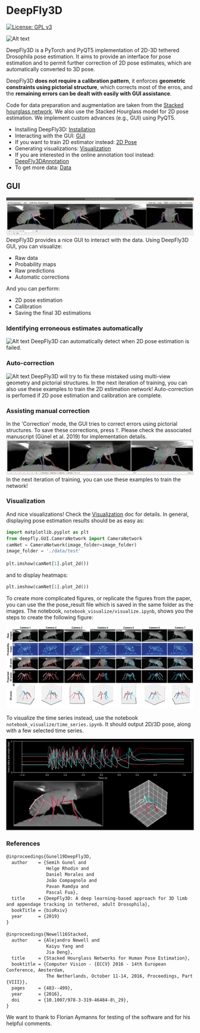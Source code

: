 # DeepFly3D
[![License: GPL v3](https://img.shields.io/badge/License-GPLv3-blue.svg)](https://www.gnu.org/licenses/gpl-3.0)

![Alt text](images/pose3D.gif?raw=true "Title")

DeepFly3D is a PyTorch and PyQT5 implementation of 2D-3D tethered Drosophila pose estimation. It aims to provide an interface for pose estimation and to permit further correction of 2D pose estimates, which are automatically converted to 3D pose. 

DeepFly3D **does not require a calibration pattern**, it enforces **geometric constraints using pictorial structure**, which corrects most of the erros, and the **remaining errors can be dealt with easily with GUI assistance**.

Code for data preparation and augmentation are taken from the [Stacked hourglass network](https://github.com/anewell/pose-hg-train). We also use the Stacked Hourglass model for 2D pose estimation. We implement custom advances (e.g., GUI) using PyQT5.

* Installing DeepFly3D: [Installation](https://github.com/NeLy-EPFL/DeepFly3D/blob/master/docs/install.md)
* Interacting with the GUI:  [GUI](https://github.com/NeLy-EPFL/DeepFly3D/blob/master/docs/gui.md)
* If you want to train 2D estimator instead: [2D Pose](https://github.com/NeLy-EPFL/DeepFly3D/blob/master/docs/terminal.md)
* Generating visualizations: [Visualization](https://github.com/NeLy-EPFL/DeepFly3D/blob/master/docs/visual.md)
* If you are interested in the online annotation tool instead: [DeepFly3DAnnotation](https://github.com/NeLy-EPFL/DeepFly3DAnnotation)
* To get more data: [Data](https://www.dropbox.com/sh/w53dbs0qp39hlag/AADPBbQdE_OFYeUMRpwiIfq-a?dl=0a)

## GUI
![Alt text](images/gui2.png?raw=true "Title")
DeepFly3D provides a nice GUI to interact with the data. Using DeepFly3D GUI, you can visualize:

* Raw data
* Probability maps
* Raw predictions
* Automatic corrections

And you can perform:

* 2D pose estimation
* Calibration
* Saving the final 3D estimations

### Identifying erroneous estimates automatically
![Alt text](images/gui_finderror.gif?raw=true "Title")
DeepFly3D can automatically detect when 2D pose estimation is failed. 

### Auto-correction
![Alt text](images/gui_correct.gif?raw=true "Title")
DeepFly3D will try to fix these mistaked using multi-view geometry and pictorial structures. In the next iteration of training, you can also use these examples to train the 2D estimation network! Auto-correction is perfomed if 2D pose estimation and calibration are complete.

### Assisting manual correction
 In the 'Correction' mode, the GUI tries to correct errors using pictorial structures. To save these corrections, press ```T```. Please check the associated manuscript (Günel et al. 2019) for implementation details.
![Alt text](images/correction.gif?raw=true "Title")
In the next iteration of training, you can use these examples to train the network!

### Visualization
And nice visualizations! Check the [Visualization](https://github.com/NeLy-EPFL/DeepFly3D/blob/master/docs/visual.md) doc for details.
In general, displaying pose estimation results should be as easy as:

```python
import matplotlib.pyplot as plt
from deepfly.GUI.CameraNetwork import CameraNetwork
camNet = CameraNetwork(image_folder=image_folder)
image_folder = './data/test'

plt.imshow(camNet[1].plot_2d())
```
and to display heatmaps: 

```python
plt.imshow(camNet[1].plot_2d())
```

To create more complicated figures, or replicate the figures from the paper, you can use the the pose_result file which is saved in the same folder as the images. The notebook, ```notebook_visualize/visualize.ipynb```, shows you the steps to create the following figure:

<img src="images/pose3D.png" width="960">

To visualize the time series instead, use the notebook ```notebook_visualize/time_series.ipynb```. It should output 2D/3D pose, along with a few selected time series.

<p align="center">
<img src="images/time_series.png" width="640">
</p>

### References
```
@inproceedings{Gunel19DeepFly3D,
  author    = {Semih Gunel and
               Helge Rhodin and
               Daniel Morales and
               João Compagnolo and
               Pavan Ramdya and
               Pascal Fua},
  title     = {DeepFly3D: A deep learning-based approach for 3D limb and appendage tracking in tethered, adult Drosophila},
  bookTitle = {bioRxiv}
  year      = {2019}
}

@inproceedings{Newell16Stacked,
  author    = {Alejandro Newell and
               Kaiyu Yang and
               Jia Deng},
  title     = {Stacked Hourglass Networks for Human Pose Estimation},
  booktitle = {Computer Vision - {ECCV} 2016 - 14th European Conference, Amsterdam,
               The Netherlands, October 11-14, 2016, Proceedings, Part {VIII}},
  pages     = {483--499},
  year      = {2016},
  doi       = {10.1007/978-3-319-46484-8\_29},
}
```

We want to thank to Florian Aymanns for testing of the software and for his helpful comments.
